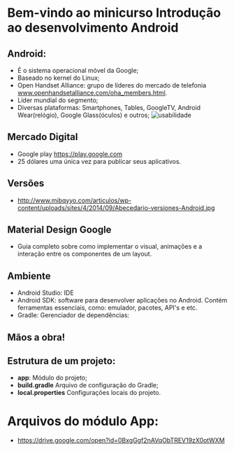 # Bem-vindo ao minicurso **Introdução ao desenvolvimento Android**

## Android:
* É o sistema operacional móvel da Google;
* Baseado no kernel do Linux;
* Open Handset Alliance: grupo de líderes do mercado de telefonia www.openhandsetalliance.com/oha_members.html.
* Líder mundial do segmento;
* Diversas plataformas: Smartphones, Tables, GoogleTV, Android Wear(relógio), Google Glass(óculos) e outros;
![usabilidade](http://www.e-reading.club/illustrations/1029/1029595-_2.jpg)

## Mercado Digital
* Google play https://play.google.com
* 25 dólares uma única vez para publicar seus aplicativos.


## Versões
* http://www.mibqyyo.com/articulos/wp-content/uploads/sites/4/2014/09/Abecedario-versiones-Android.jpg

## Material Design Google
* Guia completo sobre como implementar o visual, animações e a interação entre os componentes de um layout.

## Ambiente
* Android Studio: IDE 
* Android SDK: software para desenvolver aplicações no Android. Contém ferramentas essenciais, como: emulador, pacotes, API's e etc.
* Gradle: Gerenciador de dependências:

## Mãos a obra!

## Estrutura de um projeto:
* **app**: Módulo do projeto;
* **build.gradle** Arquivo de configuração do Gradle;
* **local.properties** Configurações locais do projeto.

 # Arquivos do módulo App:
* https://drive.google.com/open?id=0BxgGgf2nAVqObTREV19zX0otWXM







